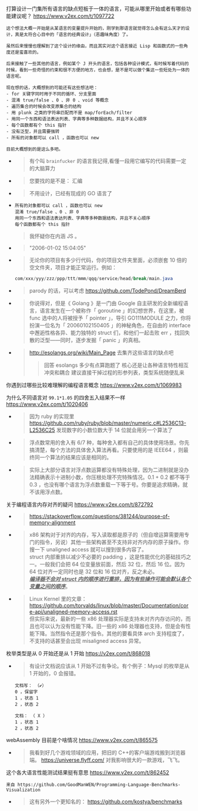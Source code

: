 
打算设计一门集所有语言的缺点短板于一体的语言，可能从哪里开始或者有哪些功能建议呢？ https://www.v2ex.com/t/1097722
```console
这个想法大概一开始是从某语言的变量提升开始的，刚学到那语言就觉得怎么会有这么天才的设计，真是太符合心目中的「语言的经典设计」（恶趣味角度）了。

虽然后来慢慢也理解到了这个设计的缘由，而且其实对这个语言接近 Lisp 和函数式的一些角度还是蛮喜欢的。

后来接触了一些其他的语言，例如某个 J 开头的语言，包括各种设计模式，有时候写着代码的时候，看到一些奇怪的约束和很不方便的地方，也会想，是不是可以做个集这一些短处为一体的语言呢。

现在想的话，大概想到的可能还有这些想法吧：
- for 关键字同时用于不同的循环、分支里面
- 混淆 true/false 、0 、非 0 、void 等概念
- 遍历集合的时候会改变原集合的结构
- 用 plunk 之类的字符串匹配而不是 map/forEach/filter
- 用同一个东西和语法表达列表、字典等多种数据结构，并且不关心顺序
- 每个函数都有个 this 指针
- 没有泛型，并且需要强转
- 所有的对象都可以 call ，函数也可以 new

目前大概想到的是这么多吧。
```
- > 有个叫 `brainfucker` 的语言我记得,看懂一段用它编写的代码需要一定的大脑算力
- > 您要找的是不是： 汇编
- > 不用设计，已经有现成的 GO 语言了
- > 
  ```console
  所有的对象都可以 call ，函数也可以 new
  混淆 true/false 、0 、非 0
  用同一个东西和语法表达列表、字典等多种数据结构，并且不关心顺序
  每个函数都有个 this 指针
  ```
  > 我怀疑你在内涵 JS 。
- > "2006-01-02 15:04:05"
- > 无论你的项目有多少行代码，你的项目文件夹里面，必须嵌套 10 倍的空文件夹，项目才能正常运行。例如：
  ```java
  com/xxx/yyy/zzz/ppp/ttt/mmm/qqq/service/head/break/main.java
  ```
- > parody 的话，可以考虑 https://github.com/TodePond/DreamBerd
- > 你说得对，但是《 Golang 》是一门由 Google 自主研发的全新编程语言，语言发生在一个被称作「 goroutine 」的幻想世界，在这里，被 func 选中的人将被授予「 pointer 」，导引 GO111MODULE 之力，你将扮演一位名为「 20060102150405 」的神秘角色，在自由的 interface 中邂逅性格各异、能力独特的 struct 们，和他们一起击败 err ，找回失散的泛型——同时，逐步发掘「 panic 」的真相。
- > http://esolangs.org/wiki/Main_Page 去集齐这些语言的缺点吧
  >> 回答 esolangs 多少有点算跑题了 核心还是让各种语言特性相互冲突和耦合 建议直接干掉过程的形参列表，类型系统随便乱来

你遇到过哪些比较难理解的编程语言概念 https://www.v2ex.com/t/1069983

为什么不同语言对 `99.1*1.05` 的四舍五入结果不一样 https://www.v2ex.com/t/1020406
- > 因为 ruby 的实现里 https://github.com/ruby/ruby/blob/master/numeric.c#L2536C13-L2536C25 发现数字的小数位数大于 14 位就会用另一个算法了
- > 浮点数常用的舍入有 6/7 种，每种舍入都有自己的具体使用场景。你先搞清楚，每个方法的具体舍入算法再看。只要使用的是 IEEE64 ，则最终同一个算法的结果应该是相同的。
- > 实际上大部分语言对浮点数运算都没有特殊处理，因为二进制就是没办法精确表示十进制小数，你压根处理不完特殊情况。0.1 + 0.2 都不等于 0.3 ，也没有哪个语言为浮点数重载一下等于号。你要是追求精确，就不该用浮点数。

关于编程语言内存对齐的疑问 https://www.v2ex.com/t/872792
- > https://stackoverflow.com/questions/381244/purpose-of-memory-alignment
- > x86 架构对于对齐的内存，写入读取都是原子的（但自增运算需要用专门的指令，另说）其他一些架构甚至不支持非对齐内存的原子操作。你搜一下 unaligned access 就可以搜到很多内容了。 <br> struct 内部重排以减少不必要的 padding ，这是性能优化的基础技巧之一。一般我们会把 64 位变量放前面，然后 32 位，然后 16 位。因为 64 位对齐一定同时也是 32 位和 16 位对齐，反之未必。 <br> ***<ins>编译器不会对 struct 内的顺序进行重排，因为有些操作可能会默认各个变量之间的顺序</ins>***。
- > Linux Kernel 里的文章： https://github.com/torvalds/linux/blob/master/Documentation/core-api/unaligned-memory-access.rst <br> 但实际来说，最新的一些 x86 处理器实际是支持未对齐内存访问的，而且也可以认为没有性能下降。旧一些的 x86 处理器也支持，但是会有性能下降。当然指令还是那个指令。其他的要看具体 arch 支持程度了，不支持的话甚至会出现 misaligned access 异常。

枚举类型是从 0 开始还是从 1 开始 https://v2ex.com/t/868018
- > 有设计文档说应该从 1 开始不过有争论。有个例子：Mysql 的枚举是从 1 开始的，0 会报错。
  ```
  文档写： （✔）
  0 ，保留字
  1 ，状态 1
  2 ，状态 2

  文档： （ X ）
  1 ，状态 1
  2 ，状态 2
  ```

webAssembly 目前是个啥情况 https://www.v2ex.com/t/865575
- > 我看到好几个游戏领域的应用，把旧的 C++的客户端游戏搬到浏览器端。 https://universe.flyff.com/ 对我影响很大的一款游戏，飞飞。

这个各大语言性能测试结果挺有意思 https://www.v2ex.com/t/862452
```console
来自 https://github.com/GoodManWEN/Programming-Language-Benchmarks-Visualization
```
- > 这有另外一个更知名的： https://github.com/kostya/benchmarks
